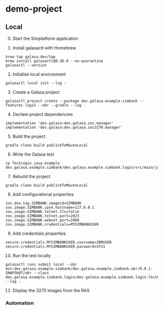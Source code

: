 # demo-project

## Local

0. Start the Simplatform application

1. Install galasactl with Homebrew
```
brew tap galasa-dev/tap
brew install galasactl@0.36.0 --no-quarantine
galasactl --version
```

2. Initialise local environment
```
galasactl local init --log -
```

3. Create a Galasa project
```
galasactl project create --package dev.galasa.example.simbank --features login --obr --gradle --log -
```

4. Declare project dependencies
```
implementation 'dev.galasa:dev.galasa.zos.manager'
implementation 'dev.galasa:dev.galasa.zos3270.manager'
```

5. Build the project
```
gradle clean build publishToMavenLocal
```

6. Write the Galasa test
```
cp TestLogin.java.example dev.galasa.example.simbank/dev.galasa.example.simbank.login/src/main/java/dev/galasa/example/simbank/login/TestLogin.java
```

7. Rebuild the project
```
gradle clean build publishToMavenLocal
```

8. Add configurational properties
```
zos.dse.tag.SIMBANK.imageid=SIMBANK
zos.image.SIMBANK.ipv4.hostname=127.0.0.1
zos.image.SIMBANK.telnet.tls=false
zos.image.SIMBANK.telnet.port=2023
zos.image.SIMBANK.webnet.port=2080
zos.image.SIMBANK.credentials=MYSIMBANKUSER
```

9. Add credentials properties
```
secure.credentials.MYSIMBANKUSER.username=IBMUSER
secure.credentials.MYSIMBANKUSER.password=SYS1
```

10. Run the test locally
```
galasactl runs submit local --obr mvn:dev.galasa.example.simbank/dev.galasa.example.simbank.obr/0.0.1-SNAPSHOT/obr --class dev.galasa.example.simbank.login/dev.galasa.example.simbank.login.TestLogin --log -
```

11. Display the 3270 images from the RAS

### Automation

